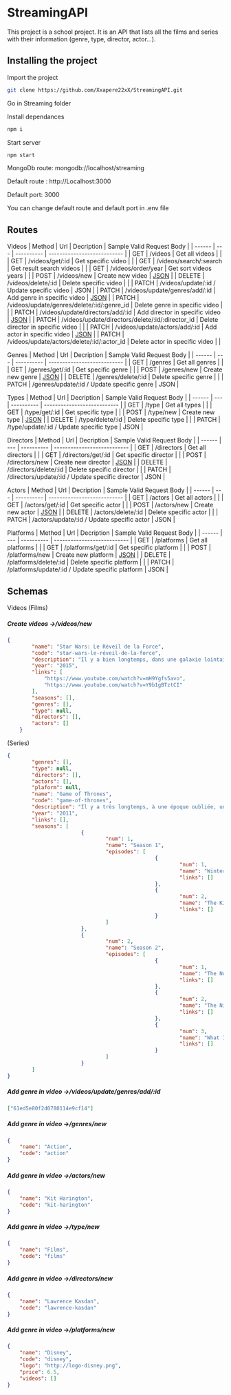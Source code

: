 # StreamingAPI
This project is a school project. It is an API that lists all the films and series with their information (genre, type, director, actor...).

## Installing the project
Import the project
```bash
git clone https://github.com/Xxapere22xX/StreamingAPI.git
```
Go in Streaming folder

Install dependances
```bash
npm i
```

Start server
```bash
npm start
```
MongoDb route: mongodb://localhost/streaming

Default route : http://Localhost:3000

Default port: 3000


You can change default route and default port in .env file

## Routes
Videos
| Method | Url | Decription | Sample Valid Request Body | 
| ------ | --- | ---------- | --------------------------- |
| GET | /videos | Get all videos |  |
| GET | /videos/get/:id | Get specific video |  |
| GET | /videos/search/:search | Get result search videos |  |
| GET | /videos/order/year | Get sort videos years |  |
| POST | /videos/new | Create new video | [JSON](#new_videos) |
| DELETE | /videos/delete/:id | Delete specific video | |
| PATCH | /videos/update/:id / Update specific video | JSON |
| PATCH | /videos/update/genres/add/:id | Add genre in specific video | [JSON](#update_videos_add) |
| PATCH | /videos/update/genres/delete/:id/:genre_id | Delete genre in specific video |  |
| PATCH | /videos/update/directors/add/:id | Add director in specific video | [JSON](#update_videos_add) |
| PATCH | /videos/update/directors/delete/:id/:director_id | Delete director in specific video |  |
| PATCH | /videos/update/actors/add/:id | Add actor in specific video | [JSON](#update_videos_add) |
| PATCH | /videos/update/actors/delete/:id/:actor_id | Delete actor in specific video |  |

Genres
| Method | Url | Decription | Sample Valid Request Body | 
| ------ | --- | ---------- | --------------------------- |
| GET | /genres | Get all genres |  |
| GET | /genres/get/:id | Get specific genre |  |
| POST | /genres/new | Create new genre | [JSON](#new_genre) |
| DELETE | /genres/delete/:id | Delete specific genre | |
| PATCH | /genres/update/:id / Update specific genre | JSON |

Types
| Method | Url | Decription | Sample Valid Request Body | 
| ------ | --- | ---------- | --------------------------- |
| GET | /type | Get all types |  |
| GET | /type/get/:id | Get specific type |  |
| POST | /type/new | Create new type | [JSON](#new_type) |
| DELETE | /type/delete/:id | Delete specific type | |
| PATCH | /type/update/:id / Update specific type | JSON |

Directors
| Method | Url | Decription | Sample Valid Request Body | 
| ------ | --- | ---------- | --------------------------- |
| GET | /directors | Get all directors |  |
| GET | /directors/get/:id | Get specific director |  |
| POST | /directors/new | Create new director | [JSON](#new_director) |
| DELETE | /directors/delete/:id | Delete specific director | |
| PATCH | /directors/update/:id / Update specific director | JSON |

Actors
| Method | Url | Decription | Sample Valid Request Body | 
| ------ | --- | ---------- | --------------------------- |
| GET | /actors | Get all actors |  |
| GET | /actors/get/:id | Get specific actor |  |
| POST | /actors/new | Create new actor | [JSON](#new_actor) |
| DELETE | /actors/delete/:id | Delete specific actor | |
| PATCH | /actors/update/:id / Update specific actor | JSON |

Platforms
| Method | Url | Decription | Sample Valid Request Body | 
| ------ | --- | ---------- | --------------------------- |
| GET | /platforms | Get all platforms |  |
| GET | /platforms/get/:id | Get specific platform |  |
| POST | /platforms/new | Create new platform | [JSON](#new_platform) |
| DELETE | /platforms/delete/:id | Delete specific platform | |
| PATCH | /platforms/update/:id / Update specific platform | JSON |


## Schemas
Videos (Films)
##### <a id="new_videos">Create videos ->/videos/new</a>
```json
{
        "name": "Star Wars: Le Réveil de la Force",
        "code": "star-wars-le-réveil-de-la-force",
        "description": "Il y a bien longtemps, dans une galaxie lointaine… Luke Skywalker est porté disparu. Le pilote Poe est en mission secrète sur une planète pour le retrouver. Au moment où la diabolique armée \"Premier Ordre\" apparaît en détruisant tout sur son passage, il arrive à cacher la position géographique de l'ancien maître Jedi dans son droïde BB-8. Capturé par les larbins du machiavélique Kylo Ren, Poe est libéré par le soldat ennemi Finn qui est en pleine crise existentielle. Pendant ce temps, BB-8 est recueillie par Rey, une pilleuse d'épaves qui sera bientôt plongée dans une quête qui la dépasse.",
        "year": "2015",
        "links": [
            "https://www.youtube.com/watch?v=mH9Ygfs5avo",
            "https://www.youtube.com/watch?v=Y9b1gBTztCI"
        ],
        "seasons": [],
        "genres": [],
        "type": null,
        "directors": [],
        "actors": []
    }
```
(Series)
```json
{
        "genres": [],
        "type": null,
        "directors": [],
        "actors": [],
        "plaform": null,
        "name": "Game of Thrones",
        "code": "game-of-thrones",
        "description": "Il y a très longtemps, à une époque oubliée, une force a détruit l'équilibre des saisons. Dans un pays où l'été peut durer plusieurs années et l'hiver toute une vie, des forces sinistres et surnaturelles se pressent aux portes du Royaume des Sept Couronnes. La confrérie de la Garde de Nuit, protégeant le Royaume de toute créature pouvant provenir d'au-delà du Mur protecteur, n'a plus les ressources nécessaires pour assurer la sécurité de tous. Après un été de dix années, un hiver rigoureux s'abat sur le Royaume avec la promesse d'un avenir des plus sombres. Pendant ce temps, complots et rivalités se jouent sur le continent pour s'emparer du Trône de Fer, le symbole du pouvoir absolu.",
        "year": "2011",
        "links": [],
        "seasons": [
                        {
                                "num": 1,
                                "name": "Season 1",
                                "episodes": [
                                                {
                                                        "num": 1,
                                                        "name": "Winter Is Coming",
                                                        "links": []
                                                },
                                                {
                                                        "num": 2,
                                                        "name": "The Kingsroad",
                                                        "links": []
                                                }
                                ]
                        },
                        {
                                "num": 2,
                                "name": "Season 2",
                                "episodes": [
                                                {
                                                        "num": 1,
                                                        "name": "The North Remembers",
                                                        "links": []
                                                },
                                                {
                                                        "num": 2,
                                                        "name": "The Night Lands",
                                                        "links": []
                                                },
                                                {
                                                        "num": 3,
                                                        "name": "What Is Dead May Never Die",
                                                        "links": []
                                                }
                                ]
                        }
        ]
}
```
##### <a id="update_videos_add">Add genre in video ->/videos/update/genres/add/:id</a>
```json
["61ed5e80f2d0780114e9cf14"]
```

##### <a id="new_genre">Add genre in video ->/genres/new</a>
```json
{
    "name": "Action",
    "code": "action"
}
```
##### <a id="new_actor">Add genre in video ->/actors/new</a>
```json
{
    "name": "Kit Harington",
    "code": "kit-harington"
}
```
##### <a id="new_type">Add genre in video ->/type/new</a>
```json
{
    "name": "Films",
    "code": "films"
}
```
##### <a id="new_director">Add genre in video ->/directors/new</a>
```json
{
    "name": "Lawrence Kasdan",
    "code": "lawrence-kasdan"
}
```
##### <a id="new_platform">Add genre in video ->/platforms/new</a>
```json
{
    "name": "Disney",
    "code": "disney",
    "logo": "http://logo-disney.png",
    "price": 6.5,
    "videos": []
}
```
